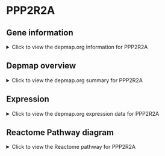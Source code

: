 <h1>PPP2R2A</h1>

<h2>Gene information</h2>
<details>
  <summary>Click to view the depmap.org information for PPP2R2A</summary>
  <p><a href="https://depmap.org/portal/gene/PPP2R2A?tab=about" target="_BLANK">Open page in a new tab...</a></p>
  <iframe src="https://depmap.org/portal/gene/PPP2R2A?tab=about" style="border:none;width:100%;height:800px"></iframe>
</details>

<h2>Depmap overview</h2>
<details>
  <summary>Click to view the depmap.org summary for PPP2R2A</summary>
  <p><a href="https://depmap.org/portal/gene/PPP2R2A?tab=overview" target="_BLANK">Open page in a new tab...</a></p>
  <iframe src="https://depmap.org/portal/gene/PPP2R2A?tab=overview" style="border:none;width:100%;height:800px"></iframe>
</details>

<h2>Expression</h2>
<details>
  <summary>Click to view the depmap.org expression data for PPP2R2A</summary>
  <p><a href="https://depmap.org/portal/gene/PPP2R2A?tab=characterization" target="_BLANK">Open page in a new tab...</a></p>
  <iframe src="https://depmap.org/portal/gene/PPP2R2A?tab=characterization" style="border:none;width:100%;height:800px"></iframe>
</details>



<h2>Reactome Pathway diagram</h2>
<details>
  <summary>Click to view the Reactome pathway for PPP2R2A</summary>
  <p><a href="https://reactome.org/PathwayBrowser/#/R-HSA-975957" target="_BLANK">Open page in a new tab...</a></p>
  <p>Nonsense Mediated Decay (NMD) enhanced by the Exon Junction Complex (EJC)</p>
<iframe src="https://reactome.org/PathwayBrowser/#/R-HSA-975957" style="border:none;width:100%;height:800px"></iframe>
</details>



